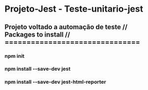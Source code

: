 # Projeto-Jest - Teste-unitario-jest
## Projeto voltado a automação de teste // Packages to install // ===============================
<h3>npm init<h3/>
<h3>npm install --save-dev jest <h3/>
<h3>npm install --save-dev jest-html-reporter <h3/>

